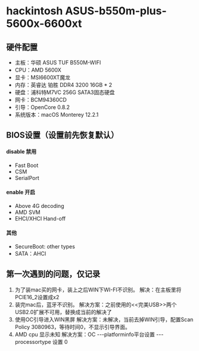 # hackintosh  ASUS-b550m-plus-5600x-6600xt

## 硬件配置
- 主板：华硕 ASUS TUF B550M-WIFI
- CPU：AMD 5600X
- 显卡：MSI6600XT魔龙
- 内存：英睿达 铂胜 DDR4 3200 16GB * 2
- 硬盘：浦科特M7VC 256G SATA3固态硬盘
- 网卡：BCM94360CD
- 引导：OpenCore 0.8.2
- 系统版本：macOS Monterey 12.2.1 

## BIOS设置（设置前先恢复默认）
#### disable 禁用
- Fast Boot
- CSM
- SerialPort
#### enable 开启
- Above 4G decoding
- AMD SVM
- EHCI/XHCI Hand-off
#### 其他
- SecureBoot: other types
- SATA：AHCI

## 第一次遇到的问题，仅记录
1. 为了装mac买的网卡，装上之后WIN下WI-FI不识别。
	 解决：在主板里将PCIE16_2设置成x2
2. 装完mac后，蓝牙不识别。
   解决方案：之前使用的<<完美USB>>两个USB2.0扩展不可用，替换成当前的解决了
3. 使用OC引导进入WIN黑屏
   解决方案：未解决，当前去掉WIN引导，配置Scan Policy 3080963，等待时间0，不显示引导界面。
4. AMD cpu 显示未知
   解决方案：OC ---platforminfo平台设置 ---processortype 设置 0
   
